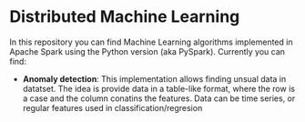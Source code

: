 # Distributed Machine Learning

In this repository you can find Machine Learning algorithms implemented in Apache Spark using the Python version (aka PySpark). Currently you can find:

- **Anomaly detection**: This implementation allows finding unsual data in datatset. The idea is provide data in a table-like format, where the row is a case and the column conatins the features. Data can be time series, or regular features used in classification/regresion 
